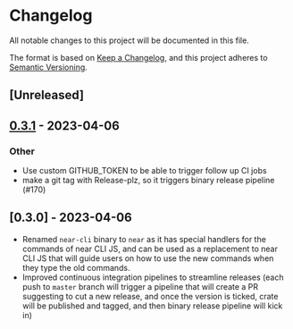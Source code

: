 # Changelog

All notable changes to this project will be documented in this file.

The format is based on [Keep a Changelog](https://keepachangelog.com/en/1.0.0/),
and this project adheres to [Semantic Versioning](https://semver.org/spec/v2.0.0.html).

## [Unreleased]

## [0.3.1](https://github.com/near/near-cli-rs/compare/v0.3.0...v0.3.1) - 2023-04-06

### Other
- Use custom GITHUB_TOKEN to be able to trigger follow up CI jobs
- make a git tag with Release-plz, so it triggers binary release pipeline (#170)

## [0.3.0] - 2023-04-06

* Renamed `near-cli` binary to `near` as it has special handlers for the commands of near CLI JS, and can be used as a replacement to near CLI JS that will guide users on how to use the new commands when they type the old commands.
* Improved continuous integration pipelines to streamline releases (each push to `master` branch will trigger a pipeline that will create a PR suggesting to cut a new release, and once the version is ticked, crate will be published and tagged, and then binary release pipeline will kick in)
